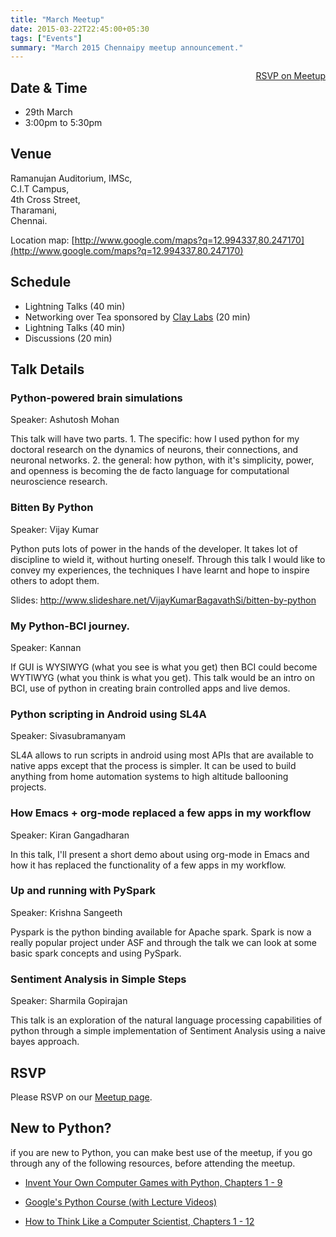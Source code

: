 ```yaml
---
title: "March Meetup"
date: 2015-03-22T22:45:00+05:30
tags: ["Events"]
summary: "March 2015 Chennaipy meetup announcement."
---
```


<a style="float:right;" class="pure-button"
href="http://www.meetup.com/Chennaipy/events/220917867/"><i class="fa
fa-check-square-o"></i> RSVP on Meetup</a>

## Date & Time

  * 29th March
  * 3:00pm to 5:30pm

## Venue

Ramanujan Auditorium, IMSc,  
C.I.T Campus,  
4th Cross Street,  
Tharamani,  
Chennai.  

Location map:
[http://www.google.com/maps?q=12.994337,80.247170](http://www.google.com/maps?q=12.994337,80.247170)

## Schedule

  * Lightning Talks (40 min)
  * Networking over Tea sponsored by [Clay Labs](http://claylabs.com/) 
  (20 min)
  * Lightning Talks (40 min)
  * Discussions (20 min)

## Talk Details

### Python-powered brain simulations

Speaker: Ashutosh Mohan

This talk will have two parts. 1. The specific: how I used python for my
doctoral research on the dynamics of neurons, their connections, and neuronal
networks. 2. the general: how python, with it's simplicity, power, and openness
is becoming the de facto language for computational neuroscience research.

### Bitten By Python

Speaker: Vijay Kumar

Python puts lots of power in the hands of the developer. It takes lot of
discipline to wield it, without hurting oneself. Through this talk I would like
to convey my experiences, the techniques I have learnt and hope to inspire
others to adopt them.

Slides: http://www.slideshare.net/VijayKumarBagavathSi/bitten-by-python

### My Python-BCI journey.

Speaker: Kannan

If GUI is WYSIWYG (what you see is what you get) then BCI could become WYTIWYG
(what you think is what you get). This talk would be an intro on BCI, use of
python in creating brain controlled apps and live demos. 

### Python scripting in Android using SL4A

Speaker: Sivasubramanyam

SL4A allows to run scripts in android using most APIs that are available to
native apps except that the process is simpler. It can be used to build
anything from home automation systems to high altitude ballooning projects.

### How Emacs + org-mode replaced a few apps in my workflow

Speaker: Kiran Gangadharan

In this talk, I'll present a short demo about using org-mode in Emacs and how
it has replaced the functionality of a few apps in my workflow.

### Up and running with PySpark

Speaker: Krishna Sangeeth

Pyspark is the python binding available for Apache spark. Spark is now a really
popular project under ASF and through the talk we can look at some basic spark
concepts and using PySpark. 

### Sentiment Analysis in Simple Steps 

Speaker: Sharmila Gopirajan

This talk is an exploration of the natural language processing capabilities of
python through a simple implementation of Sentiment Analysis using a naive
bayes approach. 

## RSVP

Please RSVP on our [Meetup
page](http://www.meetup.com/Chennaipy/events/220917867/).

## New to Python?

if you are new to Python, you can make best use of the meetup, if you
go through any of the following resources, before attending the
meetup.

* [Invent Your Own Computer Games with Python, Chapters 1 - 9](
http://inventwithpython.com/chapters/)

* [Google's Python Course (with Lecture Videos)](
https://developers.google.com/edu/python/)

* [How to Think Like a Computer Scientist, Chapters 1 - 12](
http://www.greenteapress.com/thinkpython/)
